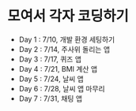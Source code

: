 # 모여서 각자 코딩하기

- Day 1 : 7/10, 개발 환경 세팅하기
- Day 2 : 7/14, 주사위 돌리는 앱
- Day 3 : 7/17, 퀴즈 앱
- Day 4 : 7/21, BMI 계산 앱
- Day 5 : 7/24, 날씨 앱
- Day 6 : 7/28, 날씨 앱 마무리
- Day 7 : 7/31, 채팅 앱
